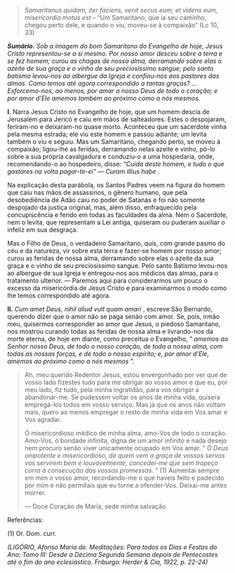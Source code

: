> *Samaritanus quidam, iter faciens, venit secus eum; et videns eum, misericordia motus est* – “Um Samaritano, que ia seu caminho, chegou perto dele, e quando o viu, moveu-se à compaixão” (Lc 10, 33)

***Sumário.** Sob a imagem do bom Samaritano do Evangelho de hoje, Jesus Cristo representou-se a si mesmo. Por nosso amor desceu sobre a terra e se fez homem; curou as chagas de nossa alma, derramando sobre elas o azeite de sua graça e o vinho de seu preciosíssimo sangue; pelo santo batismo levou-nos ao albergue da Igreja e confiou-nos aos pastores das almas. Como temos até agora correspondido a tantas graças? ... Esforcemo-nos, ao menos, por amar a nosso Deus de todo o coração; e por amor d’Ele amemos também ao próximo como a nós mesmos.*

**I.** Narra Jesus Cristo no Evangelho de hoje, que um homem descia de Jerusalém para Jericó e caiu em mãos de salteadores. Estes o despojaram, feriram-no e deixaram-no quase morto. Aconteceu que um sacerdote vinha pela mesma estrada; ele viu este homem e passou adiante; um levita também o viu e seguiu. Mas um Samaritano, chegando perto, se moveu à compaixão; ligou-lhe as feridas, derramando nelas azeite e vinho, pô-lo sobre a sua própria cavalgadura e conduziu-o a uma hospedaria, onde, recomendando-o ao hospedeiro, disse: *“Cuida deste homem, e tudo o que gastares na volta pagar-te-ei” — Curam illius habe* .

Na explicação desta parábola, os Santos Padres veem na figura do homem que caiu nas mãos de assassinos, o gênero humano, que pela desobediência de Adão caiu no poder de Satanás e foi não somente despojado da justiça original, mas, além disso, enfraquecido pela concupiscência e ferido em todas as faculdades da alma. Nem o Sacerdote, nem o levita, que representam a Lei antiga, quiseram ou puderam auxiliar o infeliz em sua desgraça.

Mas o Filho de Deus, o verdadeiro Samaritano, quis, com grande pasmo do céu e da natureza, vir sobre esta terra e fazer-se homem por nosso amor; curou as feridas de nossa alma, derramando sobre elas o azeite da sua graça e o vinho de seu preciosíssimo sangue. Pelo santo Batismo levou-nos ao albergue de sua Igreja e entregou-nos aos médicos das almas, para o tratamento ulterior. — Paremos aqui para considerarmos um pouco o excesso da misericórdia de Jesus Cristo e para examinarmos o modo como lhe temos correspondido até agora.

**II.** *Cum amet Deus, nihil aliud vult quam amari* , escreve São Bernardo, querendo dizer que o amor não se paga senão com amor. Se, pois, irmão meu, quisermos corresponder ao amor que Jesus, o piedoso Samaritano, nos mostrou curando todas as feridas de nossa alma e livrando-nos da morte eterna, de hoje em diante, como preceitua o Evangelho, “ *amemos ao Senhor nosso Deus, de todo o nosso coração, de toda a nossa alma, com todas as nossas forças, e de todo o nosso espírito; e, por amor d’Ele, amemos ao próximo como a nós mesmos* ”.

> Ah, meu querido Redentor Jesus, estou envergonhado por ver que de vosso lado fizestes tudo para me obrigar ao vosso amor e que eu, por meu lado, fiz tudo, pela minha ingratidão, para vos obrigar a abandonar-me. Se pudessem voltar os anos de minha vida, quisera empregá-los todos em vosso serviço. Mas já que os anos não voltam mais, quero ao menos empregar o resto de minha vida em Vos amar e Vos agradar.
>
> Ó misericordioso médico de minha alma, amo-Vos de todo o coração. Amo-Vos, ó bondade infinita, digna de um amor infinito e nada desejo nem procuro senão viver unicamente ocupado em Vos amar. “ *Ó Deus onipotente e misericordioso, de quem vem a graça de vossos servos vos servirem bem e louvavelmente, concedei-me que sem tropeço corra à consecução das vossas promessas.* ” (1) Aumentai sempre em mim o vosso amor, recordando-me o que haveis feito e padecido por mim e não permitais que eu torne a ofender-Vos. Deixai-me antes morrer.
>
> — Doce Coração de Maria, sede minha salvação.

Referências:

\(1\) Or. Dom. curr.

*(LIGÓRIO, Afonso Maria de. Meditações: Para todos os Dias e Festas do Ano: Tomo III: Desde a Décima Segunda Semana depois de Pentecostes até o fim do ano eclesiástico. Friburgo: Herder & Cia, 1922, p. 22-24)*
